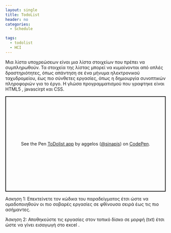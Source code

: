 ```yaml
---
layout: single
title: TodoList
header: no
categories:
  - Schedule

tags:
  - todolist
  - HCI
---
```


 Μια λίστα υποχρεώσεων είναι μια λίστα στοιχείων που πρέπει να συμπληρωθούν. Τα στοιχεία της λίστας μπορεί να κυμαίνονται από απλές δραστηριότητες, όπως απάντηση σε ένα μήνυμα ηλεκτρονικού ταχυδρομείου, έως πιο σύνθετες εργασίες, όπως η δημιουργία συνοπτικών πληροφοριών για το έργο. Η γλώσα προγραμματισμού που γραφτηκε είναι HTML5 , javascirpt και  CSS.

<p class="codepen" data-height="300" data-default-tab="html,result" data-slug-hash="XWQyQeW" data-user="sinapis" style="height: 300px; box-sizing: border-box; display: flex; align-items: center; justify-content: center; border: 2px solid; margin: 1em 0; padding: 1em;">
  <span>See the Pen <a href="https://codepen.io/sinapis/pen/XWQyQeW">
  ToDolist app</a> by aggelos (<a href="https://codepen.io/sinapis">@sinapis</a>)
  on <a href="https://codepen.io">CodePen</a>.</span>
</p>
<script async src="https://cpwebassets.codepen.io/assets/embed/ei.js"></script>

Ασκηση 1: Επεκτείνετε τον κώδικα του παραδείγματος έτσι ώστε να ομαδοποιηθούν οι πιο σοβαρές εργασίες σε φθίνουσα σειρά έως τις πιο ασήμαντες. 

Άσκηση 2: Αποθηκεύστε τις εργασίες στον τοπικό δίσκο σε μορφή (txt) έτσι ώστε να γίνει εισαγωγή στο excel .
